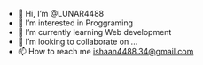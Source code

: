 - 👋 Hi, I’m @LUNAR4488
- 👀 I’m interested in Proggraming 
- 🌱 I’m currently learning Web development 
- 💞️ I’m looking to collaborate on ...
- 📫 How to reach me ishaan4488.34@gmail.com

<!---
LUNAR4488/LUNAR4488 is a ✨ special ✨ repository because its `README.md` (this file) appears on your GitHub profile.
You can click the Preview link to take a look at your changes.
--->
